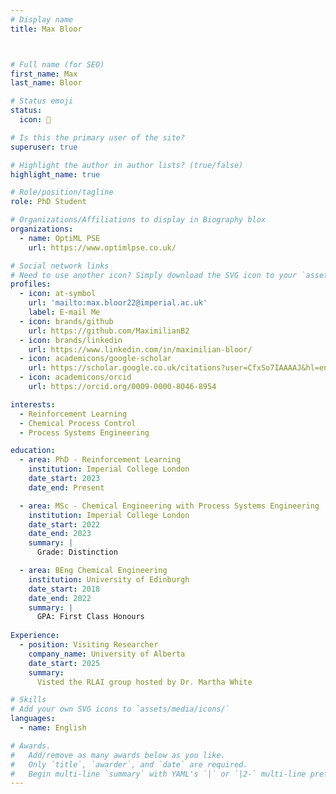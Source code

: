 ```yaml
---
# Display name
title: Max Bloor



# Full name (for SEO)
first_name: Max
last_name: Bloor

# Status emoji
status:
  icon: 🏃

# Is this the primary user of the site?
superuser: true

# Highlight the author in author lists? (true/false)
highlight_name: true

# Role/position/tagline
role: PhD Student 

# Organizations/Affiliations to display in Biography blox
organizations:
  - name: OptiML PSE 
    url: https://www.optimlpse.co.uk/

# Social network links
# Need to use another icon? Simply download the SVG icon to your `assets/media/icons/` folder.
profiles:
  - icon: at-symbol
    url: 'mailto:max.bloor22@imperial.ac.uk'
    label: E-mail Me
  - icon: brands/github
    url: https://github.com/MaximilianB2
  - icon: brands/linkedin
    url: https://www.linkedin.com/in/maximilian-bloor/
  - icon: academicons/google-scholar
    url: https://scholar.google.co.uk/citations?user=CfxSo7IAAAAJ&hl=en
  - icon: academicons/orcid
    url: https://orcid.org/0009-0000-8046-8954

interests:
  - Reinforcement Learning
  - Chemical Process Control
  - Process Systems Engineering

education:
  - area: PhD - Reinforcement Learning
    institution: Imperial College London
    date_start: 2023
    date_end: Present

  - area: MSc - Chemical Engineering with Process Systems Engineering
    institution: Imperial College London
    date_start: 2022
    date_end: 2023
    summary: |
      Grade: Distinction

  - area: BEng Chemical Engineering
    institution: University of Edinburgh
    date_start: 2018
    date_end: 2022
    summary: |
      GPA: First Class Honours
      
Experience:
  - position: Visiting Researcher
    company_name: University of Alberta
    date_start: 2025
    summary: 
      Visted the RLAI group hosted by Dr. Martha White 

# Skills
# Add your own SVG icons to `assets/media/icons/`
languages:
  - name: English

# Awards.
#   Add/remove as many awards below as you like.
#   Only `title`, `awarder`, and `date` are required.
#   Begin multi-line `summary` with YAML's `|` or `|2-` multi-line prefix and indent 2 spaces below.
---
```

